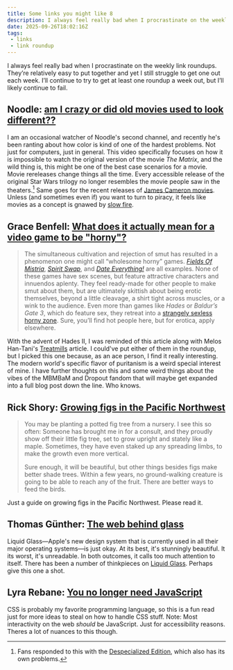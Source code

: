 ```yaml
---
title: Some links you might like 8
description: I always feel really bad when I procrastinate on the weekly link roundups. They’re relatively easy to put together and yet I still struggle to get one out each week. I’ll continue to try to get at least one roundup a week out, but I’ll likely continue to fail.
date: 2025-09-26T18:02:16Z
tags:
 - links
 - link roundup
--- 
```


I always feel really bad when I procrastinate on the weekly link roundups. They’re relatively easy to put together and yet I still struggle to get one out each week. I’ll continue to try to get at least one roundup a week out, but I’ll likely continue to fail.

## Noodle: [am I crazy or did old movies used to look different??](https://youtube.com/watch?v=lPU-kXEhSgk)

I am an occasional watcher of Noodle's second channel, and recently he's been ranting about how color is kind of one of the hardest problems. Not just for computers, just in general. This video specifically focuses on how it is impossible to watch the original version of the movie *The Matrix*, and the wild thing is, this might be one of the best case scenarios for a movie. Movie rereleases change things all the time. Every accessible release of the original Star Wars trilogy no longer resembles the movie people saw in the theaters.[^1] Same goes for the recent releases of [James Cameron movies](https://youtube.com/watch?v=BxOqWYytypg). Unless (and sometimes even if) you want to turn to piracy, it feels like movies as a concept is gnawed by [slow fire](https://web.archive.org/web/20250107075633/https://cohost.org/crushed/post/7293991-slow-fire).

## Grace Benfell: [What does it actually mean for a video game to be "horny"?](https://www.avclub.com/love-week-video-games-horny)

> The simultaneous cultivation and rejection of smut has resulted in a phenomenon one might call “wholesome horny” games. [*Fields Of Mistria*](https://www.youtube.com/watch?v=IQ41ud74zB4), [*Spirit Swap*](https://www.youtube.com/watch?v=StOe-42Bj9Q), and [*Date Everything!*](https://www.youtube.com/watch?v=lAolvQlDgD0) are all examples. None of these games have sex scenes, but feature attractive characters and innuendos aplenty. They feel ready-made for other people to make smut about them, but are ultimately skittish about being erotic themselves, beyond a little cleavage, a shirt tight across muscles, or a wink to the audience. Even more than games like *Hades* or *Baldur’s Gate 3*, which do feature sex, they retreat into a [strangely sexless horny zone](https://bloodknife.com/everyone-beautiful-no-one-horny/). Sure, you’ll find hot people here, but for erotica, apply elsewhere.

With the advent of Hades II, I was reminded of this article along with Melos Han-Tani's [Treatmills](https://melodicambient.neocities.org/posts/2020-12-20-Treatmills,%20or,%20Hades,%20Roguelites,%20and%20Gacha%20Games.html) article. I could've put either of them in the roundup, but I picked this one because, as an ace person, I find it really interesting. The modern world's specific flavor of puritanism is a weird special interest of mine. I have further thoughts on this and some weird things about the vibes of the MBMBaM and Dropout fandom that will maybe get expanded into a full blog post down the line. Who knows.

## Rick Shory: [Growing figs in the Pacific Northwest](https://rickshory.wordpress.com/2019/11/13/growing-figs-in-the-pnw/)

> You may be planting a potted fig tree from a nursery. I see this so often: Someone has brought me in for a consult, and they proudly show off their little fig tree, set to grow upright and stately like a maple. Sometimes, they have even staked up any spreading limbs, to make the growth even more vertical.
> 
> Sure enough, it will be beautiful, but other things besides figs make better shade trees. Within a few years, no ground-walking creature is going to be able to reach any of the fruit. There are better ways to feed the birds.

Just a guide on growing figs in the Pacific Northwest. Please read it.

## Thomas Günther: [The web behind glass](https://medienbaecker.com/articles/the-web-behind-glass)

Liquid Glass—Apple's new design system that is currently used in all their major operating systems—is just okay. At its best, it's stunningly beautiful. It its worst, it's unreadable. In both outcomes, it calls too much attention to itself. There has been a number of thinkpieces on [Liquid Glass](https://lmnt.me/blog/rose-gold-tinted-liquid-glasses.html). Perhaps give this one a shot.

## Lyra Rebane: [You no longer need JavaScript](https://lyra.horse/blog/2025/08/you-dont-need-js/)

CSS is probably my favorite programming language, so this is a fun read just for more ideas to steal on how to handle CSS stuff. Note: Most interactivity on the web *should* be JavaScript. Just for accessibility reasons. Theres a lot of nuances to this though.

[^1]: Fans responded to this with the [Despecialized Edition](https://en.wikipedia.org/wiki/Harmy%27s_Despecialized_Edition), which also has its own problems.
